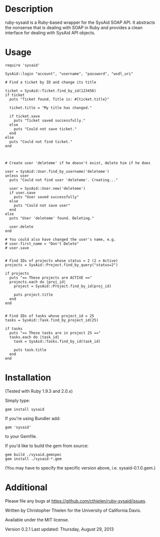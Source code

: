 Description
===========
ruby-sysaid is a Ruby-based wrapper for the SysAid SOAP API. It abstracts
the nonsense that is dealing with SOAP in Ruby and provides a clean interface
for dealing with SysAid API objects.

Usage
=====
    
    require 'sysaid'
    
    SysAid::login "account", "username", "password", "wsdl_uri"
    
    # Find a ticket by ID and change its title
    
    ticket = SysAid::Ticket.find_by_id(123456)
    if ticket
      puts "Ticket found. Title is: #{ticket.title}"
      
      ticket.title = "My title has changed."
      
      if ticket.save
        puts "Ticket saved successfully."
      else
        puts "Could not save ticket."
      end
    else
      puts "Could not find ticket."
    end
    
    
    
    # Create user 'deleteme' if he doesn't exist, delete him if he does
    
    user = SysAid::User.find_by_username('deleteme')
    unless user
      puts "Could not find user 'deleteme'. Creating..."
      
      user = SysAid::User.new('deleteme')
      if user.save
        puts "User saved successfully"
      else
        puts "Could not save user"
      end
    else
      puts "User 'deleteme' found. Deleting."
      
      user.delete
    end
    
    # You could also have changed the user's name, e.g.
    # user.first_name = "Don't Delete"
    # user.save


    # Find IDs of projects whose status = 2 (2 = Active)
    projects = SysAid::Project.find_by_query("status=2")
    
    if projects
      puts "== These projects are ACTIVE =="
      projects.each do |proj_id|
        project = SysAid::Project.find_by_id(proj_id)

        puts project.title
      end
    end


    # Find IDs of tasks whose project_id = 25
    tasks = SysAid::Task.find_by_project_id(25)

    if tasks
      puts "== These tasks are in project 25 =="
      tasks.each do |task_id|
        task = SysAid::Tasks.find_by_id(task_id)

        puts task.title
      end
    end
    

Installation
============
(Tested with Ruby 1.9.3 and 2.0.x)

Simply type:

    gem install sysaid

If you're using Bundler add:

    gem 'sysaid'

to your Gemfile.

If you'd like to build the gem from source:

    gem build ./sysaid.gemspec
    gem install ./sysaid-*.gem

(You may have to specify the specific version above, i.e. sysaid-0.1.0.gem.)

Additional
==========
Please file any bugs at https://github.com/cthielen/ruby-sysaid/issues.

Written by Christopher Thielen for the University of California Davis.

Available under the MIT license.

Version 0.2.1
Last updated: Thursday, August 29, 2013
